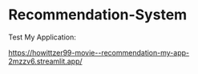 # Recommendation-System
 Test My Application:
 
 https://howittzer99-movie--recommendation-my-app-2mzzv6.streamlit.app/
